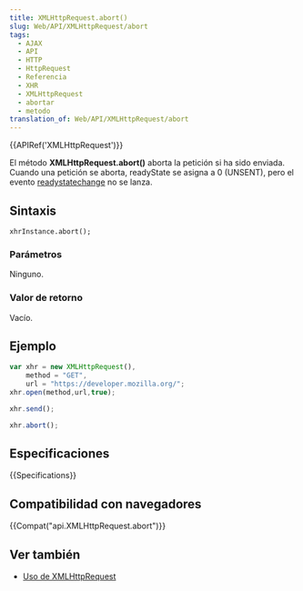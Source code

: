 ```yaml
---
title: XMLHttpRequest.abort()
slug: Web/API/XMLHttpRequest/abort
tags:
  - AJAX
  - API
  - HTTP
  - HttpRequest
  - Referencia
  - XHR
  - XMLHttpRequest
  - abortar
  - metodo
translation_of: Web/API/XMLHttpRequest/abort
---
```


{{APIRef('XMLHttpRequest')}}

El método **XMLHttpRequest.abort()** aborta la petición si ha sido enviada. Cuando una petición se aborta, readyState se asigna a 0 (UNSENT), pero el evento [readystatechange](/es/docs/Web/Events/readystatechange) no se lanza.

## Sintaxis

```
xhrInstance.abort();
```

### Parámetros

Ninguno.

### Valor de retorno

Vacío.

## Ejemplo

```js
var xhr = new XMLHttpRequest(),
    method = "GET",
    url = "https://developer.mozilla.org/";
xhr.open(method,url,true);

xhr.send();

xhr.abort();
```

## Especificaciones

{{Specifications}}

## Compatibilidad con navegadores

{{Compat("api.XMLHttpRequest.abort")}}

## Ver también

- [Uso de XMLHttpRequest](/es/docs/Web/API/XMLHttpRequest/Using_XMLHttpRequest)
